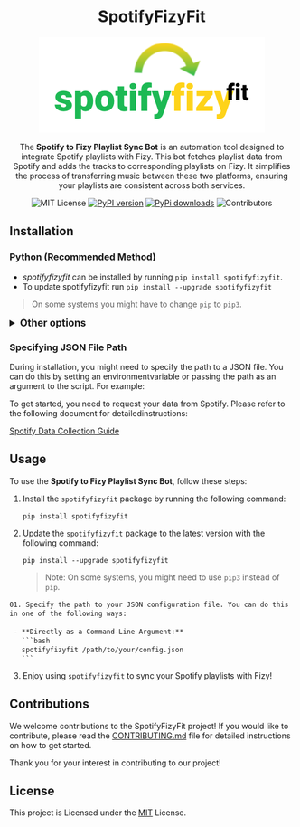 <div align="center">
  
# SpotifyFizyFit
<img src="assets/img/spotifyfizyfit.png" >

The **Spotify to Fizy Playlist Sync Bot** is an automation tool designed to integrate Spotify playlists with Fizy. This bot fetches playlist data from Spotify and adds the tracks to corresponding playlists on Fizy. It simplifies the process of transferring music between these two platforms, ensuring your playlists are consistent across both services.


![MIT License](https://img.shields.io/github/license/fleizean/spotifyfizyfit)
[![PyPI version](https://img.shields.io/pypi/pyversions/spotifyfizyfit)](https://pypi.org/project/spotifyfizyfit/1.0.0/)
[![PyPi downloads](https://img.shields.io/pypi/dw/spotifyfizyfit?label=downloads@pypi)](https://pypi.org/project/spotifyfizyfit/)
![Contributors](https://img.shields.io/github/contributors/fleizean/spotifyfizyfit?style=flat-square)

</div>

## Installation

### Python (Recommended Method)
  - _spotifyfizyfit_ can be installed by running `pip install spotifyfizyfit`.
  - To update spotifyfizyfit run `pip install --upgrade spotifyfizyfit`

  > On some systems you might have to change `pip` to `pip3`.

  <details>
    <summary style="font-size:1.25em"><strong>Other options</strong></summary>
    - On Termux
        - `sh -c "$(curl https://raw.githubusercontent.com/fleizean/spotifyfizyfit/main/install.sh)"`      
    - Build from source
        ```bash
	    git clone https://github.com/flizean/spotifyfizyfit && cd spotifyfizyfit
        sh install.sh	    
	    ```
        Right now, enjoy it with `spotifyfizyfit`. 
  </details>

### Specifying JSON File Path
  During installation, you might need to specify the path to a JSON file. You can do this by setting an environmentvariable or passing the path as an argument to the script. For example:

  To get started, you need to request your data from Spotify. Please refer to the following document for detailedinstructions:

  [Spotify Data Collection Guide](md/SpotifyCollectData.md)
    
## Usage

  To use the **Spotify to Fizy Playlist Sync Bot**, follow these steps:

  1. Install the `spotifyfizyfit` package by running the following command:
     ```
     pip install spotifyfizyfit
     ```

  2. Update the `spotifyfizyfit` package to the latest version with the following command:
     ```
     pip install --upgrade spotifyfizyfit
     ```

     > Note: On some systems, you might need to use `pip3` instead of `pip`.

    01. Specify the path to your JSON configuration file. You can do this in one of the following ways:
  
     - **Directly as a Command-Line Argument:**
       ```bash
       spotifyfizyfit /path/to/your/config.json
       ```

  3. Enjoy using `spotifyfizyfit` to sync your Spotify playlists with Fizy!

## Contributions

We welcome contributions to the SpotifyFizyFit project! If you would like to contribute, please read the [CONTRIBUTING.md](md/CONTRIBUTING.md) file for detailed instructions on how to get started.

Thank you for your interest in contributing to our project!

## License

This project is Licensed under the [MIT](/LICENSE) License.